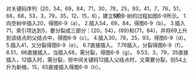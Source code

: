 对关键码序列｛20，54，69，84，71，30，78，25，93，41，7，76，51，66，68，53，3，79，35，12，15，6｝，建立**5阶**B-树的过程如图6-9所示。
1.向空树中插入20，得图6-9（a）。
2.插入54，69，84，得图6-9（b）。
3.插入71，索引项达到5，要分裂成三部分：{20，54}，{69}和{71，84}，并将69上升到该结点的父结点中，得图6-9（c）。
4.插入30，78，25，93，得图6-9（d）。
5.插入41，又分裂得图6-9（e）。
6.7直接插入。
7.76插入，分裂得图6-9（f）。
8.51，66直接插入，当插入68，需分裂，得图6-9（g）。
9.53，3，79，35直接插入，12插入时，需分裂，但中间关键码12插入父结点时，又需要分裂，则54上升为新根。15，65直接插入得图6-9（h）。
  
